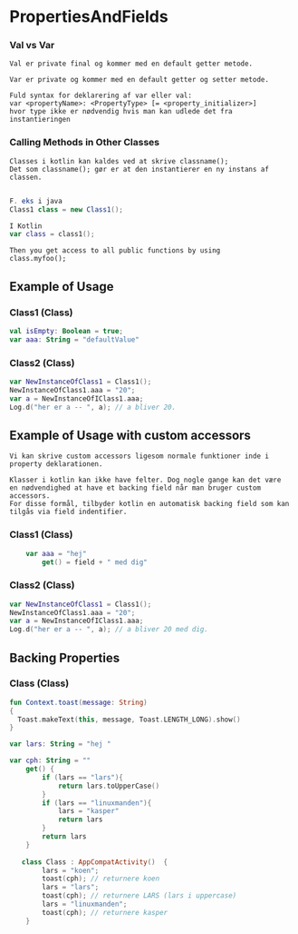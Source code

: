 # PropertiesAndFields


### Val vs Var

```
Val er private final og kommer med en default getter metode.

Var er private og kommer med en default getter og setter metode.

Fuld syntax for deklarering af var eller val:
var <propertyName>: <PropertyType> [= <property_initializer>] 
hvor type ikke er nødvendig hvis man kan udlede det fra instantieringen
```

### Calling Methods in Other Classes

```
Classes i kotlin kan kaldes ved at skrive classname();
Det som classname(); gør er at den instantierer en ny instans af classen.


```
```java
F. eks i java
Class1 class = new Class1();
```


```kotlin
I Kotlin
var class = class1();
```

```
Then you get access to all public functions by using
class.myfoo();
```

## Example of Usage

### Class1 (Class)


```kotlin
val isEmpty: Boolean = true;
var aaa: String = "defaultValue"
```



### Class2 (Class)

```kotlin
var NewInstanceOfClass1 = Class1();
NewInstanceOfClass1.aaa = "20";
var a = NewInstanceOfIClass1.aaa;
Log.d("her er a -- ", a); // a bliver 20.
``` 


## Example of Usage with custom accessors

```
Vi kan skrive custom accessors ligesom normale funktioner inde i property deklarationen.

Klasser i kotlin kan ikke have felter. Dog nogle gange kan det være 
en nødvendighed at have et backing field når man bruger custom accessors. 
For disse formål, tilbyder kotlin en automatisk backing field som kan tilgås via field indentifier.
```

### Class1 (Class)


```kotlin
    var aaa = "hej"
        get() = field + " med dig"
```



### Class2 (Class)

```kotlin
var NewInstanceOfClass1 = Class1();
NewInstanceOfClass1.aaa = "20";
var a = NewInstanceOfIClass1.aaa;
Log.d("her er a -- ", a); // a bliver 20 med dig.
``` 


## Backing Properties


### Class (Class)
```kotlin
fun Context.toast(message: String)
{
  Toast.makeText(this, message, Toast.LENGTH_LONG).show()
}

var lars: String = "hej "

var cph: String = ""
    get() {
        if (lars == "lars"){
            return lars.toUpperCase()
        }
        if (lars == "linuxmanden"){
            lars = "kasper"
            return lars
        }
        return lars
    }
    
   class Class : AppCompatActivity()  {
        lars = "koen";
        toast(cph); // returnere koen
        lars = "lars";
        toast(cph); // returnere LARS (lars i uppercase)
        lars = "linuxmanden";
        toast(cph); // returnere kasper
    }
```
